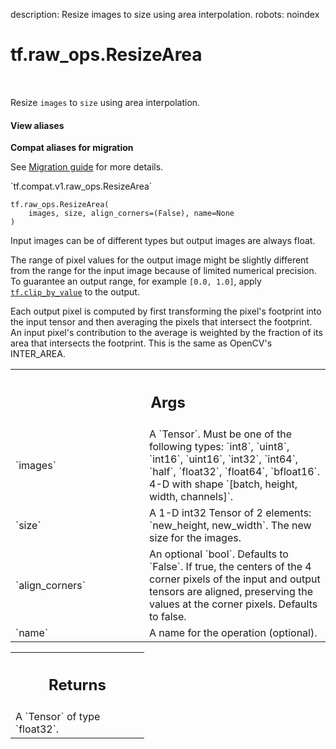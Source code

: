 description: Resize images to size using area interpolation.
robots: noindex

# tf.raw_ops.ResizeArea

<!-- Insert buttons and diff -->

<table class="tfo-notebook-buttons tfo-api nocontent" align="left">

</table>



Resize `images` to `size` using area interpolation.

<section class="expandable">
  <h4 class="showalways">View aliases</h4>
  <p>
<b>Compat aliases for migration</b>
<p>See
<a href="https://www.tensorflow.org/guide/migrate">Migration guide</a> for
more details.</p>
<p>`tf.compat.v1.raw_ops.ResizeArea`</p>
</p>
</section>

<pre class="devsite-click-to-copy prettyprint lang-py tfo-signature-link">
<code>tf.raw_ops.ResizeArea(
    images, size, align_corners=(False), name=None
)
</code></pre>



<!-- Placeholder for "Used in" -->

Input images can be of different types but output images are always float.

The range of pixel values for the output image might be slightly different
from the range for the input image because of limited numerical precision.
To guarantee an output range, for example `[0.0, 1.0]`, apply
<a href="../../tf/clip_by_value.md"><code>tf.clip_by_value</code></a> to the output.

Each output pixel is computed by first transforming the pixel's footprint into
the input tensor and then averaging the pixels that intersect the footprint. An
input pixel's contribution to the average is weighted by the fraction of its
area that intersects the footprint.  This is the same as OpenCV's INTER_AREA.

<!-- Tabular view -->
 <table class="responsive fixed orange">
<colgroup><col width="214px"><col></colgroup>
<tr><th colspan="2"><h2 class="add-link">Args</h2></th></tr>

<tr>
<td>
`images`
</td>
<td>
A `Tensor`. Must be one of the following types: `int8`, `uint8`, `int16`, `uint16`, `int32`, `int64`, `half`, `float32`, `float64`, `bfloat16`.
4-D with shape `[batch, height, width, channels]`.
</td>
</tr><tr>
<td>
`size`
</td>
<td>
 A 1-D int32 Tensor of 2 elements: `new_height, new_width`.  The
new size for the images.
</td>
</tr><tr>
<td>
`align_corners`
</td>
<td>
An optional `bool`. Defaults to `False`.
If true, the centers of the 4 corner pixels of the input and output tensors are
aligned, preserving the values at the corner pixels. Defaults to false.
</td>
</tr><tr>
<td>
`name`
</td>
<td>
A name for the operation (optional).
</td>
</tr>
</table>



<!-- Tabular view -->
 <table class="responsive fixed orange">
<colgroup><col width="214px"><col></colgroup>
<tr><th colspan="2"><h2 class="add-link">Returns</h2></th></tr>
<tr class="alt">
<td colspan="2">
A `Tensor` of type `float32`.
</td>
</tr>

</table>

